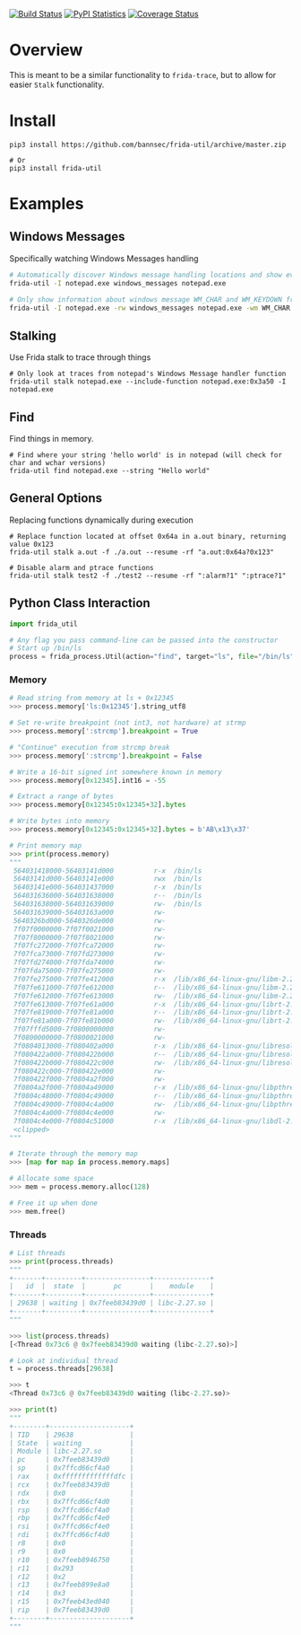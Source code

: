 [![Build Status](https://travis-ci.org/bannsec/frida-util.svg?branch=master)](https://travis-ci.org/bannsec/frida-util)
[![PyPI Statistics](https://img.shields.io/pypi/dm/frida-util.svg)](https://pypistats.org/packages/frida-util)
[![Coverage Status](https://coveralls.io/repos/github/bannsec/frida-util/badge.svg?branch=master)](https://coveralls.io/github/bannsec/frida-util?branch=master)

# Overview
This is meant to be a similar functionality to `frida-trace`, but to allow for easier `Stalk` functionality.

# Install
```
pip3 install https://github.com/bannsec/frida-util/archive/master.zip

# Or
pip3 install frida-util
```

# Examples

## Windows Messages
Specifically watching Windows Messages handling

```bash
# Automatically discover Windows message handling locations and show event messages as they are handled.
frida-util -I notepad.exe windows_messages notepad.exe

# Only show information about windows message WM_CHAR and WM_KEYDOWN from notepad.exe
frida-util -I notepad.exe -rw windows_messages notepad.exe -wm WM_CHAR WM_KEYDOWN
```

## Stalking
Use Frida stalk to trace through things

```
# Only look at traces from notepad's Windows Message handler function
frida-util stalk notepad.exe --include-function notepad.exe:0x3a50 -I notepad.exe
```

## Find
Find things in memory.

```
# Find where your string 'hello world' is in notepad (will check for char and wchar versions)
frida-util find notepad.exe --string "Hello world"
```

## General Options
Replacing functions dynamically during execution
```
# Replace function located at offset 0x64a in a.out binary, returning value 0x123
frida-util stalk a.out -f ./a.out --resume -rf "a.out:0x64a?0x123"

# Disable alarm and ptrace functions
frida-util stalk test2 -f ./test2 --resume -rf ":alarm?1" ":ptrace?1"
```

## Python Class Interaction
```python
import frida_util

# Any flag you pass command-line can be passed into the constructor
# Start up /bin/ls
process = frida_process.Util(action="find", target="ls", file="/bin/ls", resume=False, verbose=False)
```

### Memory
```python
# Read string from memory at ls + 0x12345
>>> process.memory['ls:0x12345'].string_utf8

# Set re-write breakpoint (not int3, not hardware) at strmp
>>> process.memory[':strcmp'].breakpoint = True

# "Continue" execution from strcmp break
>>> process.memory[':strcmp'].breakpoint = False

# Write a 16-bit signed int somewhere known in memory
>>> process.memory[0x12345].int16 = -55

# Extract a range of bytes
>>> process.memory[0x12345:0x12345+32].bytes

# Write bytes into memory
>>> process.memory[0x12345:0x12345+32].bytes = b'AB\x13\x37'

# Print memory map
>>> print(process.memory)
"""
 564031418000-56403141d000          r-x  /bin/ls
 56403141d000-56403141e000          rwx  /bin/ls
 56403141e000-564031437000          r-x  /bin/ls
 564031636000-564031638000          r--  /bin/ls
 564031638000-564031639000          rw-  /bin/ls
 564031639000-56403163a000          rw-
 5640326bd000-5640326de000          rw-
 7f07f0000000-7f07f0021000          rw-
 7f07f8000000-7f07f8021000          rw-
 7f07fc272000-7f07fca72000          rw-
 7f07fca73000-7f07fd273000          rw-
 7f07fd274000-7f07fda74000          rw-
 7f07fda75000-7f07fe275000          rw-
 7f07fe275000-7f07fe412000          r-x  /lib/x86_64-linux-gnu/libm-2.27.so
 7f07fe611000-7f07fe612000          r--  /lib/x86_64-linux-gnu/libm-2.27.so
 7f07fe612000-7f07fe613000          rw-  /lib/x86_64-linux-gnu/libm-2.27.so
 7f07fe613000-7f07fe61a000          r-x  /lib/x86_64-linux-gnu/librt-2.27.so
 7f07fe819000-7f07fe81a000          r--  /lib/x86_64-linux-gnu/librt-2.27.so
 7f07fe81a000-7f07fe81b000          rw-  /lib/x86_64-linux-gnu/librt-2.27.so
 7f07fffd5000-7f0800000000          rw-
 7f0800000000-7f0800021000          rw-
 7f0804013000-7f080402a000          r-x  /lib/x86_64-linux-gnu/libresolv-2.27.so
 7f080422a000-7f080422b000          r--  /lib/x86_64-linux-gnu/libresolv-2.27.so
 7f080422b000-7f080422c000          rw-  /lib/x86_64-linux-gnu/libresolv-2.27.so
 7f080422c000-7f080422e000          rw-
 7f080422f000-7f0804a2f000          rw-
 7f0804a2f000-7f0804a49000          r-x  /lib/x86_64-linux-gnu/libpthread-2.27.so
 7f0804c48000-7f0804c49000          r--  /lib/x86_64-linux-gnu/libpthread-2.27.so
 7f0804c49000-7f0804c4a000          rw-  /lib/x86_64-linux-gnu/libpthread-2.27.so
 7f0804c4a000-7f0804c4e000          rw-
 7f0804c4e000-7f0804c51000          r-x  /lib/x86_64-linux-gnu/libdl-2.27.so
 <clipped>
"""

# Iterate through the memory map
>>> [map for map in process.memory.maps]

# Allocate some space
>>> mem = process.memory.alloc(128)

# Free it up when done
>>> mem.free()
```

### Threads
```python
# List threads
>>> print(process.threads)
"""
+-------+---------+----------------+--------------+
|   id  |  state  |       pc       |    module    |
+-------+---------+----------------+--------------+
| 29638 | waiting | 0x7feeb83439d0 | libc-2.27.so |
+-------+---------+----------------+--------------+
"""

>>> list(process.threads)
[<Thread 0x73c6 @ 0x7feeb83439d0 waiting (libc-2.27.so)>]

# Look at individual thread
t = process.threads[29638]

>>> t
<Thread 0x73c6 @ 0x7feeb83439d0 waiting (libc-2.27.so)>

>>> print(t)
"""
+--------+--------------------+
| TID    | 29638              |
| State  | waiting            |
| Module | libc-2.27.so       |
| pc     | 0x7feeb83439d0     |
| sp     | 0x7ffcd66cf4a0     |
| rax    | 0xfffffffffffffdfc |
| rcx    | 0x7feeb83439d0     |
| rdx    | 0x0                |
| rbx    | 0x7ffcd66cf4d0     |
| rsp    | 0x7ffcd66cf4a0     |
| rbp    | 0x7ffcd66cf4e0     |
| rsi    | 0x7ffcd66cf4e0     |
| rdi    | 0x7ffcd66cf4d0     |
| r8     | 0x0                |
| r9     | 0x0                |
| r10    | 0x7feeb8946750     |
| r11    | 0x293              |
| r12    | 0x2                |
| r13    | 0x7feeb899e8a0     |
| r14    | 0x3                |
| r15    | 0x7feeb43ed040     |
| rip    | 0x7feeb83439d0     |
+--------+--------------------+
"""
```
